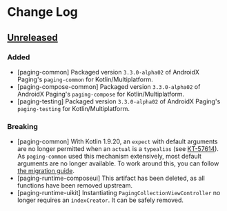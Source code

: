 # Change Log

## [Unreleased]

### Added

- [paging-common] Packaged version `3.3.0-alpha02` of AndroidX Paging's `paging-common` for Kotlin/Multiplatform.
- [paging-compose-common] Packaged version `3.3.0-alpha02` of AndroidX Paging's `paging-compose` for Kotlin/Multiplatform.
- [paging-testing] Packaged version `3.3.0-alpha02` of AndroidX Paging's `paging-testing` for Kotlin/Multiplatform.

### Breaking

- [paging-common] With Kotlin 1.9.20, an `expect` with default arguments are no longer permitted when an `actual` is a `typealias` (see [KT-57614](https://youtrack.jetbrains.com/issue/KT-57614)).
  As `paging-common` used this mechanism extensively, most default arguments are no longer available.
  To work around this, you can follow [the migration guide](https://github.com/cashapp/multiplatform-paging/tree/main-3.3.0-alpha02/paging-common#missing-default-values).
- [paging-runtime-composeui] This artifact has been deleted, as all functions have been removed upstream. 
- [paging-runtime-uikit] Instantiating `PagingCollectionViewController` no longer requires an `indexCreator`.
  It can be safely removed.

[Unreleased]: https://github.com/cashapp/multiplatform-paging/compare/3.3.0-alpha02-0.4.0...main-3.3.0-alpha02
